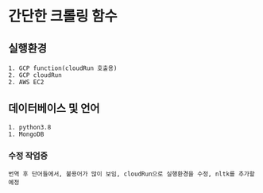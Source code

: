 # 간단한 크롤링 함수
## 실행환경
    1. GCP function(cloudRun 호출용)
    2. GCP cloudRun
    2. AWS EC2
## 데이터베이스 및 언어
    1. python3.8
    1. MongoDB

### 수정 작업중
    번역 후 단어들에서, 불용어가 많이 보임, cloudRun으로 실행환경을 수정, nltk를 추가할 예정
